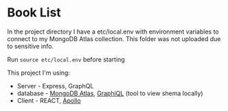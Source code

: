 # Book List 

In the project directory I have a etc/local.env with environment variables to connect to my MongoDB Atlas collection. This folder was not uploaded due to sensitive info. 

Run `source etc/local.env` before starting

This project I'm using: 
 * Server - Express, GraphQL
 * database - [MongoDB Atlas](https://www.mongodb.com/cloud/atlas), [GraphiQL](https://github.com/graphql/graphiql) (tool to view shema locally)
 * Client - REACT, [Apollo](https://www.apollographql.com/docs/apollo-server/v1/)

